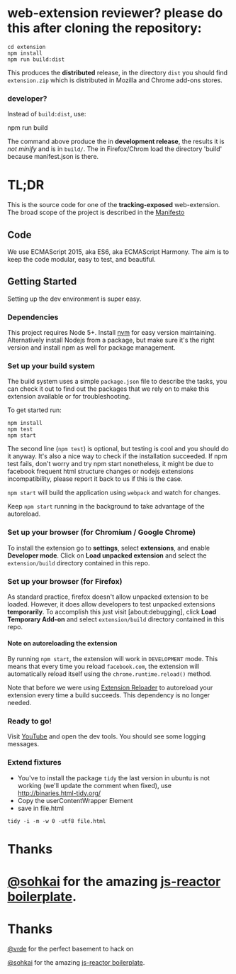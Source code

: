 # web-extension reviewer? please do this after cloning the repository:

    cd extension
    npm install
    npm run build:dist

This produces the **distributed** release, in the directory `dist` you should find `extension.zip` which is distributed in Mozilla and Chrome add-ons stores.

### developer? 
Instead of `build:dist`, use:

  npm run build

The command above produce the in **development release**, the results it is *not minify* and is in `build/`. The in Firefox/Chrom load the directory 'build' because manifest.json is there.

# TL;DR

This is the source code for one of the **tracking-exposed** web-extension. The broad scope of the project is described in the [Manifesto](https://tracking.exposed)

## Code

We use ECMAScript 2015, aka ES6, aka ECMAScript Harmony. The aim is to keep the
code modular, easy to test, and beautiful.

## Getting Started
Setting up the dev environment is super easy.

### Dependencies
This project requires Node 5+. Install [nvm](https://github.com/creationix/nvm) for easy version maintaining. Alternatively install Nodejs from a package, but make sure it's the right version and install npm as well for package management.  

### Set up your build system
The build system uses a simple `package.json` file to describe the tasks, you can check it out to find out the packages that we rely on to make this extension available or for troubleshooting.

To get started run:
```
npm install
npm test
npm start
```

The second line (`npm test`) is optional, but testing is cool and you should do
it anyway. It's also a nice way to check if the installation succeeded.
If npm test fails, don't worry and try npm start nonetheless, it might be due to facebook frequent html structure changes or nodejs extensions incompatibility, please report it back to us if this is the case.  

`npm start` will build the application using `webpack` and watch for changes.

Keep `npm start` running in the background to take advantage of the autoreload.


### Set up your browser (for Chromium / Google Chrome)
To install the extension go to **settings**, select **extensions**, and enable
**Developer mode**. Click on **Load unpacked extension** and select the
`extension/build` directory contained in this repo.

### Set up your browser (for Firefox)
As standard practice, firefox doesn't allow unpacked extension to be loaded. However, it does allow developers to test unpacked extensions **temporarily**. To accomplish this just visit [about:debugging], click **Load Temporary Add-on** and select `extension/build` directory contained in this repo.

#### Note on autoreloading the extension
By running `npm start`, the extension will work in `DEVELOPMENT` mode. This
means that every time you reload `facebook.com`, the extension will automatically
reload itself using the `chrome.runtime.reload()` method.

Note that before we were using [Extension
Reloader](https://chrome.google.com/webstore/detail/extensions-reloader/fimgfedafeadlieiabdeeaodndnlbhid)
to autoreload your extension every time a build succeeds.
This dependency is no longer needed.


### Ready to go!
Visit [YouTube](https://www.youtube.com/) and open the dev tools. You should
see some logging messages.


### Extend fixtures

 * You've to install the package `tidy` the last version in ubuntu is not
   working (we'll update the comment when fixed), use
   http://binaries.html-tidy.org/
 * Copy the userContentWrapper Element
 * save in file.html

```
tidy -i -m -w 0 -utf8 file.html
```

# Thanks
[@sohkai](https://github.com/sohkai) for the amazing [js-reactor boilerplate](https://github.com/bigchaindb/js-reactor).
=======
# Thanks
[@vrde](https://github.com/vrde) for the perfect basement to hack on

[@sohkai](https://github.com/sohkai) for the amazing [js-reactor
boilerplate](https://github.com/bigchaindb/js-reactor).
